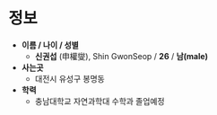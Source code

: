 # 정보

- **이름 / 나이 / 성별**
  - **신권섭** (申權燮), Shin GwonSeop  / **26** / **남(male)**
- **사는곳** 
  - 대전시 유성구 봉명동
- **학력**
  - 충남대학교 자연과학대 수학과 졸업예정

